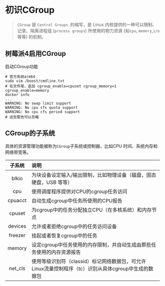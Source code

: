 # 初识CGroup

> `CGroup` 是 `Control Groups `的缩写，是 Linux 内核提供的一种可以限制、记录、隔离进程组 (`process groups`) 所使用的物力资源 (如`cpu`, `memory`,`i/o` 等等) 的机制。

<!-- more -->

## 树莓派4启用CGroup

启动CGroup功能

```shell
# 官方系统arm64
sudo vim /boost/cmdline.txt
# 在文件尾，追加 cgroup_enable=cpuset cgroup_memory=1 cgroup_enable=memory
docker info
...
WARNING: No swap limit support
WARNING: No cpu cfs quota support
WARNING: No cpu cfs period support
# 这些警告可以忽略
```

## CGroup的子系统

具体的资源管理功能被称为`CGroup`子系统或控制器，比如CPU 时间、系统内存和网络带宽等。



| 子系统  | 说明                                                         |
| :-----: | :----------------------------------------------------------- |
|  blkio  | 为块设备设定输入/输出限制，比如物理设备（磁盘，固态硬盘，USB 等等） |
|   cpu   | 使用调度程序提供对CPU的cgroup任务访问                        |
| cpuacct | 自动生成cgroup中任务所使用的CPU报告                          |
| cpuset  | 为cgroup中的任务分配独立CPU（在多核系统）和内存节点          |
| devices | 允许或者拒绝cgroup中的任务访问设备                           |
| freezer | 挂起或者恢复cgroup中的任务                                   |
| memory  | 设定cgroup中任务使用的内存限制，并自动生成由那些任务使用的内存资源报告 |
| net_cls | 使用等级识别符（classid）标记网络数据包，可允许Linux流量控制程序（tc）识别从具体cgroup中生成的数据包 |
